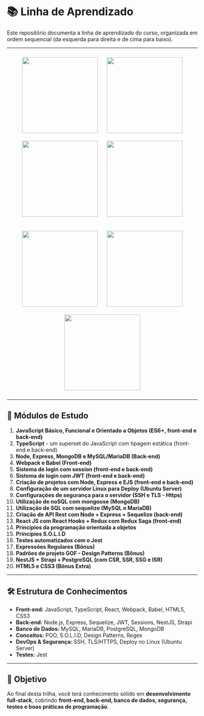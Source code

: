 # 📚 Linha de Aprendizado

Este repositório documenta a linha de aprendizado do curso, organizada em ordem sequencial (da esquerda para direita e de cima para baixo).

---

<div align='center'>
    <img src="https://cdn.jsdelivr.net/gh/devicons/devicon@latest/icons/javascript/javascript-original.svg" width='200px' style='margin: 10px;'>
    <img src="https://cdn.jsdelivr.net/gh/devicons/devicon@latest/icons/typescript/typescript-original.svg" width='200px' style='margin: 10px;'>
    <img src="https://cdn.jsdelivr.net/gh/devicons/devicon@latest/icons/css3/css3-original.svg" width='200px' style='margin: 10px;'/>
    <img src="https://cdn.jsdelivr.net/gh/devicons/devicon@latest/icons/html5/html5-original.svg" width='200px' style='margin: 10px;'/>
    <br><br>
    <img src="https://cdn.jsdelivr.net/gh/devicons/devicon@latest/icons/mysql/mysql-original-wordmark.svg" width='200px' style='margin: 10px;'/>
    <img src="https://cdn.jsdelivr.net/gh/devicons/devicon@latest/icons/nodejs/nodejs-original-wordmark.svg"width='200px' style='margin: 10px;'/>
    <img src="https://cdn.jsdelivr.net/gh/devicons/devicon@latest/icons/express/express-original-wordmark.svg" width='200px' style='margin: 10px;'/>
</div>


--- 

## 🚀 Módulos de Estudo

1. **JavaScript Básico, Funcional e Orientado a Objetos (ES6+, front-end e back-end)**
2. **TypeScript** - um superset do JavaScript com tipagem estática (front-end e back-end)
3. **Node, Express, MongoDB e MySQL/MariaDB (Back-end)**
4. **Webpack e Babel (Front-end)**
5. **Sistema de login com session (front-end e back-end)**
6. **Sistema de login com JWT (front-end e back-end)**
7. **Criação de projetos com Node, Express e EJS (front-end e back-end)**
8. **Configuração de um servidor Linux para Deploy (Ubuntu Server)**
9. **Configurações de segurança para o servidor (SSH e TLS - Https)**
10. **Utilização de noSQL com mongoose (MongoDB)**
11. **Utilização de SQL com sequelize (MySQL e MariaDB)**
12. **Criação de API Rest com Node + Express + Sequelize (back-end)**
13. **React JS com React Hooks + Redux com Redux Saga (front-end)**
14. **Princípios da programação orientada a objetos**
15. **Princípios S.O.L.I.D**
16. **Testes automatizados com o Jest**
17. **Expressões Regulares (Bônus)**
18. **Padrões de projeto GOF - Design Patterns (Bônus)**
19. **NestJS + Strapi + PostgreSQL (com CSR, SSR, SSG e ISR)**
20. **HTML5 e CSS3 (Bônus Extra)**

---

## 🛠️ Estrutura de Conhecimentos

- **Front-end:** JavaScript, TypeScript, React, Webpack, Babel, HTML5, CSS3  
- **Back-end:** Node.js, Express, Sequelize, JWT, Sessions, NestJS, Strapi  
- **Banco de Dados:** MySQL, MariaDB, PostgreSQL, MongoDB  
- **Conceitos:** POO, S.O.L.I.D, Design Patterns, Regex  
- **DevOps & Segurança:** SSH, TLS/HTTPS, Deploy no Linux (Ubuntu Server)  
- **Testes:** Jest  

---

## 🎯 Objetivo

Ao final desta trilha, você terá conhecimento sólido em **desenvolvimento full-stack**, cobrindo **front-end, back-end, banco de dados, segurança, testes e boas práticas de programação**.
